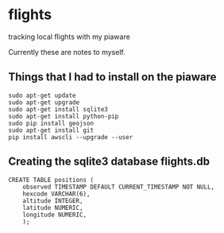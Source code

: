 # flights 
tracking local flights with my piaware

Currently these are notes to myself.

## Things that I had to install on the piaware
```
sudo apt-get update
sudo apt-get upgrade
sudo apt-get install sqlite3
sudo apt-get install python-pip
sudo pip install geojson
sudo apt-get install git
pip install awscli --upgrade --user
```

## Creating the sqlite3 database flights.db
```
CREATE TABLE positions (
    observed TIMESTAMP DEFAULT CURRENT_TIMESTAMP NOT NULL,
    hexcode VARCHAR(6),
    altitude INTEGER,
    latitude NUMERIC,
    longitude NUMERIC,
    );
```
